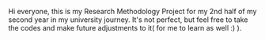 Hi everyone, this is my Research Methodology Project for my 2nd half of my second year in my university journey. It's not perfect, but feel free to take the codes and make future adjustments to it( for me to learn as well :) ).
